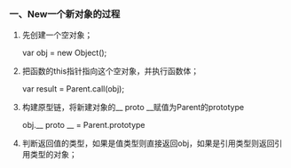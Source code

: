 ### 一、New一个新对象的过程

1. 先创建一个空对象；

   var obj = new Object();

2. 把函数的this指针指向这个空对象，并执行函数体；

   var result = Parent.call(obj);

3. 构建原型链，将新建对象的__ proto __赋值为Parent的prototype

   obj.__ proto __ = Parent.prototype

4. 判断返回值的类型，如果是值类型则直接返回obj，如果是引用类型则返回引用类型的对象；